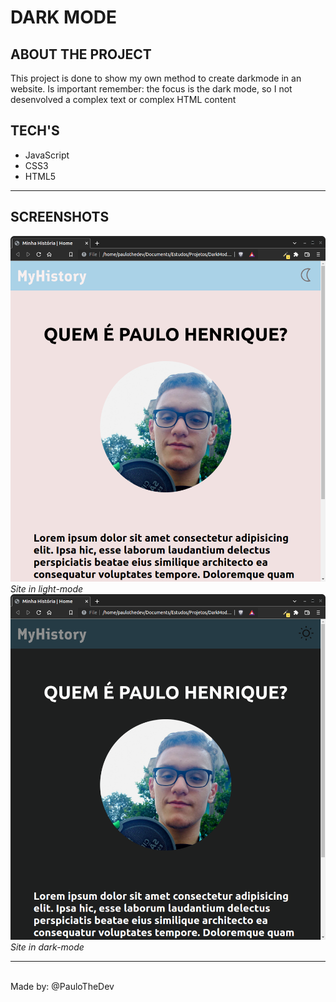 <h1>DARK MODE</h1>

<h2>ABOUT THE PROJECT</h2>
<p>This project is done to show my own method to create darkmode in an website. Is important remember: the focus is the dark mode, so I not desenvolved a complex text or complex HTML content</p>

<h2>TECH'S</h2>
<ul>
  <li>JavaScript</li>
  <li>CSS3</li>
  <li>HTML5</li>
</ul>

<hr>

<h2>SCREENSHOTS</h2>
<img src='lightMode.png'>
<em>Site in light-mode</em>

<img src='darkMode.png'>
<em>Site in dark-mode</em>

<hr>
<br>
<footer>Made by: @PauloTheDev </footer>

